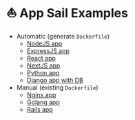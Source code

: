 # ⛵ App Sail Examples

 - Automatic (generate `Dockerfile`)
   - [NodeJS app](https://github.com/digitalocean-appsail/sample-nodejs)
   - [ExpressJS app](https://github.com/digitalocean-appsail/sample-expressjs)
   - [React app](https://github.com/digitalocean-appsail/sample-react)
   - [NextJS app](https://github.com/digitalocean-appsail/sample-nextjs)
   - [Python app](https://github.com/digitalocean-appsail/sample-python)
   - [Django app with DB](https://github.com/digitalocean-appsail/sample-django)
 - Manual (existing `Dockerfile`)
   - [Nginx app](https://github.com/digitalocean-appsail/sample-nginx)
   - [Golang app](https://github.com/digitalocean-appsail/sample-golang)
   - [Rails app](https://github.com/digitalocean-appsail/sample-rails)
 
